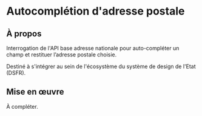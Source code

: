 # Autocomplétion d'adresse postale

## À propos

Interrogation de l'API base adresse nationale pour auto-compléter un champ et restituer l’adresse postale choisie.

Destiné à s'intégrer au sein de l'écosystème du système de design de l'Etat (DSFR).

## Mise en œuvre

À compléter.
